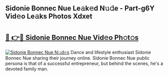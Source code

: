 ## Sidonie Bonnec Nue Le𝚊k𝚎d N𝚞𝚍e - Part-g6Y Vid𝚎o Le𝚊ks Photos Xdxet

# <h2><a href="http://fb6t5h.evod.top/?m=Sidonie+Bonnec+Nue">🔗 👉🔴 Sidonie Bonnec Nue Vid𝚎o Ph𝚘t𝚘s</a></h2>

[![Sidonie Bonnec Nue N𝚞d𝚎s](https://i.imgur.com/8V9OHl7.gif)](http://fb6t5h.evod.top/?m=Sidonie+Bonnec+Nue)
Dance and lifestyle enthusiast Sidonie Bonnec Nue sharing their journey online. Sidonie Bonnec Nue public persona is that of a successful entrepreneur, but behind the scenes, he's a devoted family man. 
